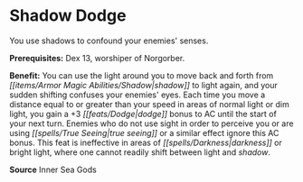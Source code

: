 ﻿---
cssclass: [feats]

---
# Shadow Dodge

You use shadows to confound your enemies' senses.

**Prerequisites:** Dex 13, worshiper of Norgorber.

**Benefit:** You can use the light around you to move back and forth from _[[items/Armor Magic Abilities/Shadow|shadow]]_ to light again, and your sudden shifting confuses your enemies' eyes. Each time you move a distance equal to or greater than your speed in areas of normal light or dim light, you gain a +3 _[[feats/Dodge|dodge]]_ bonus to AC until the start of your next turn. Enemies who do not use sight in order to perceive you or are using _[[spells/True Seeing|true seeing]]_ or a similar effect ignore this AC bonus. This feat is ineffective in areas of _[[spells/Darkness|darkness]]_ or bright light, where one cannot readily shift between light and _shadow_.

**Source** Inner Sea Gods